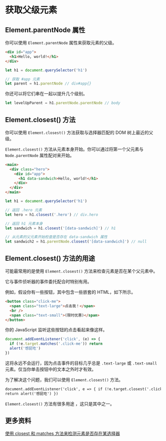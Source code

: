 # 获取父级元素

## Element.parentNode 属性

你可以使用 `Element.parentNode` 属性来获取元素的父级。

```html
<div id="app">
  <h1>Hello, world!</h1>
</div>
```

```js
let h1 = document.querySelector('h1')

// 获取 #app 元素
let parent = h1.parentNode // div#app{}
```

你还可以将它们串在一起以提升几个级别。

```js
let levelUpParent = h1.parentNode.parentNode // body
```

## Element.closest() 方法

你可以使用 `Element.closest()` 方法获取与选择器匹配的 DOM 树上最近的父级。

`Element.closest()` 方法从元素本身开始。你可以通过将第一个父元素与 `Node.parentNode` 属性配对来开始。

```html
<main>
  <div class="hero">
    <div id="app">
      <h1 data-sandwich>Hello, world!</h1>
    </div>
  </div>
</main>
```

```js
let h1 = document.querySelector('h1')

// 返回 .hero 元素
let hero = h1.closest('.hero') // div.hero

// 返回 h1 元素本身
let sandwich = h1.closest('[data-sandwich]') // h1

// 从元素的父元素开始检查是否存在 data-sandwich 属性
let sandwich2 = h1.parentNode.closest('[data-sandwich]') // null
```

## Element.closest() 方法的用途

可能最常用的是使用 `Element.closest()` 方法来检查元素是否在某个父元素中。

它与事件侦听器的事件委托配合时特别有用。

例如，假设你有一些按钮，其中包含一些嵌套的 HTML，如下所示。

```html
<button class="click-me">
  <span class="text-large">点击我！</span>
  <br />
  <span class="text-small">(限时优惠)</span>
</button>
```

你的 JavaScript 监听这些按钮的点击看起来像这样。

```js
document.addEventListener('click', (e) => {
  if (!e.target.matches('.click-me')) return
  alert('想屁吃')
})
```

这将永远不会运行，因为点击事件的目标几乎总是 `.text-large` 或 `.text-small` 元素。仅当你单击按钮中的文本之外时才有效。

为了解决这个问题，我们可以使用 `Element.closest()` 方法。

```html
document.addEventListener('click', e => { if (!e.target.closest('.click-me'))
return alert('想屁吃') })
```

`Element.closest()` 方法有很多用途 ，这只是其中之一。

## 更多资料

[使用 closest 和 matches 方法来检测元素是否存在某选择器](https://github.com/lio-zero/blog/blob/master/DOM/%E4%BD%BF%E7%94%A8%20closest%20%E5%92%8C%20matches%20%E6%96%B9%E6%B3%95%E6%9D%A5%E6%A3%80%E6%B5%8B%E5%85%83%E7%B4%A0%E6%98%AF%E5%90%A6%E5%AD%98%E5%9C%A8%E6%9F%90%E9%80%89%E6%8B%A9%E5%99%A8.md)
